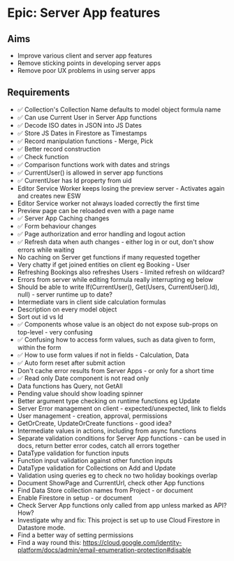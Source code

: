 Epic: Server App features
=========================

Aims
----

- Improve various client and server app features
- Remove sticking points in developing server apps
- Remove poor UX problems in using server apps

Requirements
------------

- ✅ Collection's Collection Name defaults to model object formula name
- ✅ Can use Current User in Server App functions
- ✅ Decode ISO dates in JSON into JS Dates
- ✅ Store JS Dates in Firestore as Timestamps
- ✅ Record manipulation functions - Merge, Pick
- ✅ Better record construction
- ✅ Check function
- ✅ Comparison functions work with dates and strings
- ✅ CurrentUser() is allowed in server app functions
- ✅ CurrentUser has Id property from uid
- Editor Service Worker keeps losing the preview server - Activates again and creates new ESW
- Editor Service worker not always loaded correctly the first time
- Preview page can be reloaded even with a page name
- ✅ Server App Caching changes
- ✅ Form behaviour changes
- ✅ Page authorization and error handling and logout action
- ✅ Refresh data when auth changes - either log in or out, don't show errors while waiting
- No caching on Server get functions if many requested together
- Very chatty if get joined entities on client eg Booking - User
- Refreshing Bookings also refreshes Users - limited refresh on wildcard?
- Errors from server while editing formula really interrupting eg below
- Should be able to write If(CurrentUser(), Get(Users, CurrentUser().Id), null) - server runtime up to date?
- Intermediate vars in client side calculation formulas
- Description on every model object
- Sort out id vs Id
- ✅ Components whose value is an object do not expose sub-props on top-level - very confusing
- ✅ Confusing how to access form values, such as data given to form, within the form
- ✅ How to use form values if not in fields - Calculation, Data
- ✅ Auto form reset after submit action
- Don't cache error results from Server Apps - or only for a short time
- ✅ Read only Date component is not read only
- Data functions has Query, not GetAll
- Pending value should show loading spinner
- Better argument type checking on runtime functions eg Update
- Server Error management on client - expected/unexpected, link to fields
- User management - creation, approval, permissions
- GetOrCreate, UpdateOrCreate functions - good idea?
- Intermediate values in actions, including from async functions
- Separate validation conditions for Server App functions - can be used in docs, return better error codes, catch all errors together
- DataType validation for function inputs
- Function input validation against other function inputs
- DataType validation for Collections on Add and Update
- Validation using queries eg to check no two holiday bookings overlap
- Document ShowPage and CurrentUrl, check other App functions
- Find Data Store collection names from Project - or document
- Enable Firestore in setup - or document
- Check Server App functions only called from app unless marked as API? How?
- Investigate why and fix: This project is set up to use Cloud Firestore in Datastore mode.
- Find a better way of setting permissions
- Find a way round this: https://cloud.google.com/identity-platform/docs/admin/email-enumeration-protection#disable


